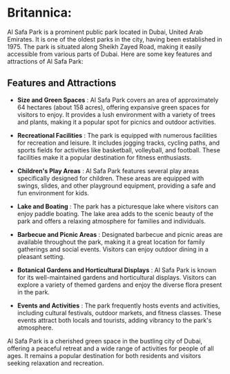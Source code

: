 
# Britannica:
Al Safa Park is a prominent public park located in Dubai, United Arab
Emirates. It is one of the oldest parks in the city, having been established
in 1975. The park is situated along Sheikh Zayed Road, making it easily
accessible from various parts of Dubai. Here are some key features and
attractions of Al Safa Park:

## Features and Attractions

  * **Size and Green Spaces** : Al Safa Park covers an area of approximately 64 hectares (about 158 acres), offering expansive green spaces for visitors to enjoy. It provides a lush environment with a variety of trees and plants, making it a popular spot for picnics and outdoor activities.

  * **Recreational Facilities** : The park is equipped with numerous facilities for recreation and leisure. It includes jogging tracks, cycling paths, and sports fields for activities like basketball, volleyball, and football. These facilities make it a popular destination for fitness enthusiasts.

  * **Children's Play Areas** : Al Safa Park features several play areas specifically designed for children. These areas are equipped with swings, slides, and other playground equipment, providing a safe and fun environment for kids.

  * **Lake and Boating** : The park has a picturesque lake where visitors can enjoy paddle boating. The lake area adds to the scenic beauty of the park and offers a relaxing atmosphere for families and individuals.

  * **Barbecue and Picnic Areas** : Designated barbecue and picnic areas are available throughout the park, making it a great location for family gatherings and social events. Visitors can enjoy outdoor dining in a pleasant setting.

  * **Botanical Gardens and Horticultural Displays** : Al Safa Park is known for its well-maintained gardens and horticultural displays. Visitors can explore a variety of themed gardens and enjoy the diverse flora present in the park.

  * **Events and Activities** : The park frequently hosts events and activities, including cultural festivals, outdoor markets, and fitness classes. These events attract both locals and tourists, adding vibrancy to the park's atmosphere.

Al Safa Park is a cherished green space in the bustling city of Dubai,
offering a peaceful retreat and a wide range of activities for people of all
ages. It remains a popular destination for both residents and visitors seeking
relaxation and recreation.



